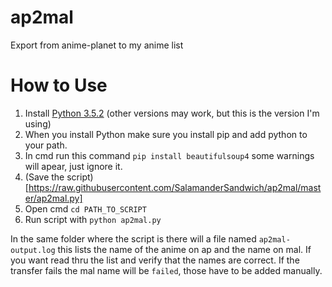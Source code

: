 # ap2mal
Export from anime-planet to my anime list

# How to Use
1. Install [Python 3.5.2](https://www.python.org/downloads/release/python-352) (other versions may work, but this is the version I'm using)
2. When you install Python make sure you install pip and add python to your path.
3. In cmd run this command `pip install beautifulsoup4` some warnings will apear, just ignore it.
4. (Save the script)[https://raw.githubusercontent.com/SalamanderSandwich/ap2mal/master/ap2mal.py]
5. Open cmd `cd PATH_TO_SCRIPT`
6. Run script with `python ap2mal.py`

In the same folder where the script is there will a file named `ap2mal-output.log` this lists the name of the anime on ap and the name on mal. If you want read thru the list and verify that the names are correct. If the transfer fails the mal name will be `failed`, those have to be added manually.
